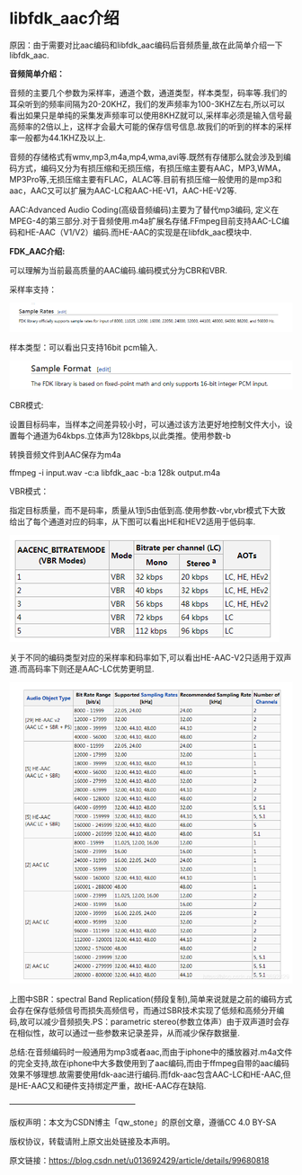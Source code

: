 
# libfdk_aac介绍 #

原因：由于需要对比aac编码和libfdk_aac编码后音频质量,故在此简单介绍一下libfdk_aac.

 

**音频简单介绍：**

音频的主要几个参数为采样率，通道个数，通道类型，样本类型，码率等.我们的耳朵听到的频率间隔为20-20KHZ，我们的发声频率为100-3KHZ左右,所以可以看出如果只是单纯的采集发声频率可以使用8KHZ就可以,采样率必须是输入信号最高频率的2倍以上，这样才会最大可能的保存信号信息.故我们的听到的样本的采样率一般都为44.1KHZ及以上.

音频的存储格式有wmv,mp3,m4a,mp4,wma,avi等.既然有存储那么就会涉及到编码方式，编码又分为有损压缩和无损压缩，有损压缩主要有AAC，MP3,WMA，MP3Pro等,无损压缩主要有FLAC，ALAC等.目前有损压缩一般使用的是mp3和aac，AAC又可以扩展为AAC-LC和AAC-HE-V1，AAC-HE-V2等.

AAC:Advanced Audio Coding(高级音频编码)主要为了替代mp3编码, 定义在MPEG-4的第三部分.对于音频使用.m4a扩展名存储.FFmpeg目前支持AAC-LC编码和HE-AAC（V1/V2）编码.而HE-AAC的实现是在libfdk_aac模块中.

 

**FDK_AAC介绍:**

可以理解为当前最高质量的AAC编码.编码模式分为CBR和VBR.

采样率支持：

![](./fdk_aac/20190816165723730.png)

样本类型：可以看出只支持16bit pcm输入.

![](./fdk_aac/20190816165754297.png)

CBR模式:

设置目标码率，当样本之间差异较小时，可以通过该方法更好地控制文件大小，设置每个通道为64kbps.立体声为128kbps,以此类推。使用参数-b

转换音频文件到AAC保存为m4a

ffmpeg -i input.wav -c:a libfdk_aac -b:a 128k output.m4a

VBR模式：

指定目标质量，而不是码率，质量从1到5由低到高.使用参数-vbr,vbr模式下大致给出了每个通道对应的码率，从下图可以看出HE和HEV2适用于低码率.

![](./fdk_aac/2019081616555455.png)

关于不同的编码类型对应的采样率和码率如下,可以看出HE-AAC-V2只适用于双声道.而高码率下则还是AAC-LC优势更明显.

![](./fdk_aac/2019081616594019.png)

上图中SBR：spectral Band Replication(频段复制),简单来说就是之前的编码方式会存在保存低频信号而损失高频信号，而通过SBR技术实现了低频和高频分开编码,故可以减少音频损失.PS：parametric stereo(参数立体声）由于双声道时会存在相似性，故可以通过一些参数来记录差异，从而减少保存数据量.

 

总结:在音频编码时一般通用为mp3或者aac,而由于iphone中的播放器对.m4a文件的完全支持,故在iphone中大多数使用到了aac编码,而由于ffmpeg自带的aac编码效果不够理想.故需要使用fdk-aac进行编码.而fdk-aac包含AAC-LC和HE-AAC,但是HE-AAC又和硬件支持绑定严重，故HE-AAC存在缺陷.

————————————————

版权声明：本文为CSDN博主「qw_stone」的原创文章，遵循CC 4.0 BY-SA

版权协议，转载请附上原文出处链接及本声明。

原文链接：https://blog.csdn.net/u013692429/article/details/99680818